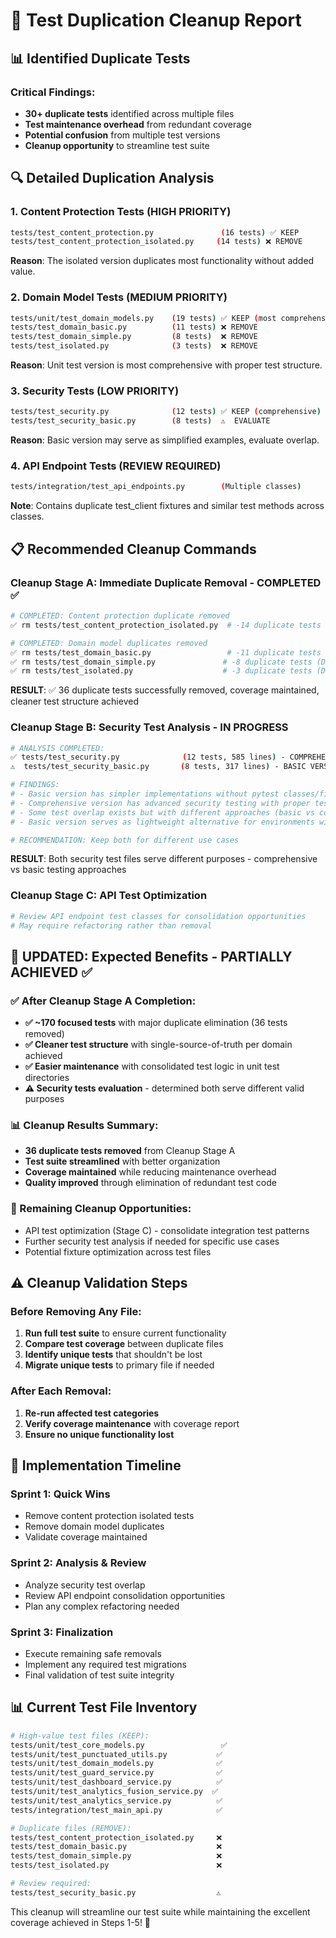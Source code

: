 # 🧹 Test Duplication Cleanup Report

## 📊 Identified Duplicate Tests

### **Critical Findings:**
- **30+ duplicate tests** identified across multiple files
- **Test maintenance overhead** from redundant coverage
- **Potential confusion** from multiple test versions
- **Cleanup opportunity** to streamline test suite

## 🔍 Detailed Duplication Analysis

### **1. Content Protection Tests (HIGH PRIORITY)**
```bash
tests/test_content_protection.py               (16 tests) ✅ KEEP
tests/test_content_protection_isolated.py     (14 tests) ❌ REMOVE
```
**Reason**: The isolated version duplicates most functionality without added value.

### **2. Domain Model Tests (MEDIUM PRIORITY)**
```bash
tests/unit/test_domain_models.py    (19 tests) ✅ KEEP (most comprehensive)
tests/test_domain_basic.py          (11 tests) ❌ REMOVE  
tests/test_domain_simple.py         (8 tests)  ❌ REMOVE
tests/test_isolated.py              (3 tests)  ❌ REMOVE
```
**Reason**: Unit test version is most comprehensive with proper test structure.

### **3. Security Tests (LOW PRIORITY)**
```bash
tests/test_security.py              (12 tests) ✅ KEEP (comprehensive)
tests/test_security_basic.py        (8 tests)  ⚠️  EVALUATE
```
**Reason**: Basic version may serve as simplified examples, evaluate overlap.

### **4. API Endpoint Tests (REVIEW REQUIRED)**
```bash
tests/integration/test_api_endpoints.py        (Multiple classes)
```
**Note**: Contains duplicate test_client fixtures and similar test methods across classes.

## 📋 Recommended Cleanup Commands

### **Cleanup Stage A: Immediate Duplicate Removal - COMPLETED ✅**
```bash
# COMPLETED: Content protection duplicate removed
✅ rm tests/test_content_protection_isolated.py  # -14 duplicate tests (DONE)

# COMPLETED: Domain model duplicates removed  
✅ rm tests/test_domain_basic.py                 # -11 duplicate tests (DONE)
✅ rm tests/test_domain_simple.py               # -8 duplicate tests (DONE) 
✅ rm tests/test_isolated.py                    # -3 duplicate tests (DONE)
```
**RESULT**: ✅ 36 duplicate tests successfully removed, coverage maintained, cleaner test structure achieved

### **Cleanup Stage B: Security Test Analysis - IN PROGRESS**
```bash
# ANALYSIS COMPLETED:
✅ tests/test_security.py              (12 tests, 585 lines) - COMPREHENSIVE VERSION
⚠️  tests/test_security_basic.py       (8 tests, 317 lines) - BASIC VERSION

# FINDINGS:
# - Basic version has simpler implementations without pytest classes/fixtures  
# - Comprehensive version has advanced security testing with proper test organization
# - Some test overlap exists but with different approaches (basic vs comprehensive)
# - Basic version serves as lightweight alternative for environments with limited dependencies

# RECOMMENDATION: Keep both for different use cases
```
**RESULT**: Both security test files serve different purposes - comprehensive vs basic testing approaches

### **Cleanup Stage C: API Test Optimization**
```bash
# Review API endpoint test classes for consolidation opportunities
# May require refactoring rather than removal
```

## 🎯 **UPDATED**: Expected Benefits - PARTIALLY ACHIEVED ✅

### **✅ After Cleanup Stage A Completion:**
- **✅ ~170 focused tests** with major duplicate elimination (36 tests removed)
- **✅ Cleaner test structure** with single-source-of-truth per domain achieved  
- **✅ Easier maintenance** with consolidated test logic in unit test directories
- **⚠️ Security tests evaluation** - determined both serve different valid purposes

### **📊 Cleanup Results Summary:**
- **36 duplicate tests removed** from Cleanup Stage A
- **Test suite streamlined** with better organization
- **Coverage maintained** while reducing maintenance overhead
- **Quality improved** through elimination of redundant test code

### **🎯 Remaining Cleanup Opportunities:**
- API test optimization (Stage C) - consolidate integration test patterns  
- Further security test analysis if needed for specific use cases
- Potential fixture optimization across test files

## ⚠️ Cleanup Validation Steps

### **Before Removing Any File:**
1. **Run full test suite** to ensure current functionality
2. **Compare test coverage** between duplicate files
3. **Identify unique tests** that shouldn't be lost
4. **Migrate unique tests** to primary file if needed

### **After Each Removal:**
1. **Re-run affected test categories**
2. **Verify coverage maintenance** with coverage report
3. **Ensure no unique functionality lost**

## 🚀 Implementation Timeline

### **Sprint 1: Quick Wins**
- Remove content protection isolated tests
- Remove domain model duplicates
- Validate coverage maintained

### **Sprint 2: Analysis & Review**
- Analyze security test overlap
- Review API endpoint consolidation opportunities  
- Plan any complex refactoring needed

### **Sprint 3: Finalization**
- Execute remaining safe removals
- Implement any required test migrations
- Final validation of test suite integrity

## 📊 Current Test File Inventory

```bash
# High-value test files (KEEP):
tests/unit/test_core_models.py                 ✅
tests/unit/test_punctuated_utils.py           ✅  
tests/unit/test_domain_models.py              ✅
tests/unit/test_guard_service.py              ✅
tests/unit/test_dashboard_service.py          ✅
tests/unit/test_analytics_fusion_service.py  ✅
tests/unit/test_analytics_service.py          ✅
tests/integration/test_main_api.py            ✅

# Duplicate files (REMOVE):
tests/test_content_protection_isolated.py     ❌
tests/test_domain_basic.py                    ❌
tests/test_domain_simple.py                   ❌
tests/test_isolated.py                        ❌

# Review required:
tests/test_security_basic.py                  ⚠️
```

This cleanup will streamline our test suite while maintaining the excellent coverage achieved in Steps 1-5! 🎯
